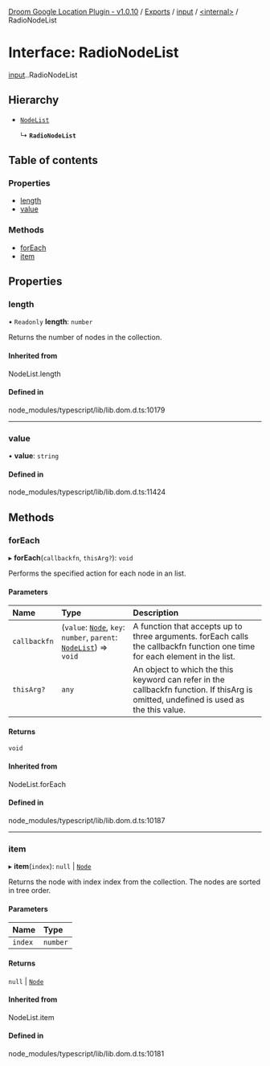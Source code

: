 [Droom Google Location Plugin - v1.0.10](../README.md) / [Exports](../modules.md) / [input](../modules/input.md) / [<internal\>](../modules/input._internal_.md) / RadioNodeList

# Interface: RadioNodeList

[input](../modules/input.md).[<internal>](../modules/input._internal_.md).RadioNodeList

## Hierarchy

- [`NodeList`](../modules/input._internal_.md#nodelist)

  ↳ **`RadioNodeList`**

## Table of contents

### Properties

- [length](input._internal_.RadioNodeList.md#length)
- [value](input._internal_.RadioNodeList.md#value)

### Methods

- [forEach](input._internal_.RadioNodeList.md#foreach)
- [item](input._internal_.RadioNodeList.md#item)

## Properties

### length

• `Readonly` **length**: `number`

Returns the number of nodes in the collection.

#### Inherited from

NodeList.length

#### Defined in

node_modules/typescript/lib/lib.dom.d.ts:10179

___

### value

• **value**: `string`

#### Defined in

node_modules/typescript/lib/lib.dom.d.ts:11424

## Methods

### forEach

▸ **forEach**(`callbackfn`, `thisArg?`): `void`

Performs the specified action for each node in an list.

#### Parameters

| Name | Type | Description |
| :------ | :------ | :------ |
| `callbackfn` | (`value`: [`Node`](../modules/input._internal_.md#node), `key`: `number`, `parent`: [`NodeList`](../modules/input._internal_.md#nodelist)) => `void` | A function that accepts up to three arguments. forEach calls the callbackfn function one time for each element in the list. |
| `thisArg?` | `any` | An object to which the this keyword can refer in the callbackfn function. If thisArg is omitted, undefined is used as the this value. |

#### Returns

`void`

#### Inherited from

NodeList.forEach

#### Defined in

node_modules/typescript/lib/lib.dom.d.ts:10187

___

### item

▸ **item**(`index`): ``null`` \| [`Node`](../modules/input._internal_.md#node)

Returns the node with index index from the collection. The nodes are sorted in tree order.

#### Parameters

| Name | Type |
| :------ | :------ |
| `index` | `number` |

#### Returns

``null`` \| [`Node`](../modules/input._internal_.md#node)

#### Inherited from

NodeList.item

#### Defined in

node_modules/typescript/lib/lib.dom.d.ts:10181
